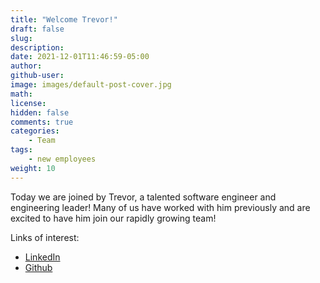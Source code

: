 ```yaml
---
title: "Welcome Trevor!"
draft: false
slug:
description:
date: 2021-12-01T11:46:59-05:00
author:
github-user:
image: images/default-post-cover.jpg
math:
license:
hidden: false
comments: true
categories:
    - Team
tags:
    - new employees
weight: 10
---
```

Today we are joined by Trevor, a talented software engineer and engineering leader! Many of us have worked with him previously and are excited to have him join our rapidly growing team!

Links of interest:

* [LinkedIn](https://www.linkedin.com/in/trevorkonya/)
* [Github](https://github.com/tkonya)
